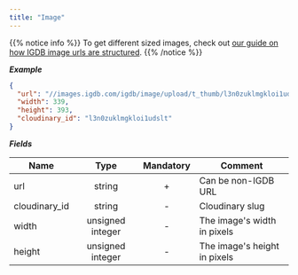 ```yaml
---
title: "Image"
---
```


{{% notice info %}}
To get different sized images, check out [our guide on how IGDB image urls are structured](../../references/images).
{{% /notice %}}

***Example***

```json
{
  "url": "//images.igdb.com/igdb/image/upload/t_thumb/l3n0zuklmgkloi1udslt.png",
  "width": 339,
  "height": 393,
  "cloudinary_id": "l3n0zuklmgkloi1udslt"
}
```

***Fields***

| Name          | Type             | Mandatory | Comment |
| ------------- |:----------------:|:---------:| ------- |
| url           | string           |     +     | Can be non-IGDB URL |
| cloudinary_id | string           |     -     | Cloudinary slug |
| width         | unsigned integer |     -     | The image's width in pixels |
| height        | unsigned integer |     -     | The image's height in pixels |
